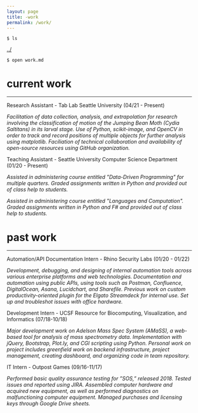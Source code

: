 ```yaml
---
layout: page
title: -work
permalink: /work/
---
```


```
$ ls
```
<a href="/">../</a>

```
$ open work.md
```

# current work

-----

Research Assistant - Tab Lab Seattle University (04/21 - Present)

_Facilitation of data collection, analysis, and extrapolation for research involving the classification of motion of the Jumping Bean Moth (Cydia Saltitans) in its larval stage. Use of Python, scikit-image, and OpenCV in order to track and record positions of multiple objects for further analysis using matplotlib. Faciliation of technical collaboration and availability of open-source resources using GitHub organization._

Teaching Assistant - Seattle University Computer Science Department (01/20 - Present)  

_Assisted in administering course entitled "Data-Driven Programming" for multiple quarters. Graded assignments written in Python and provided out of class help to students._ 

_Assisted in administering course entitled "Languages and Computation". Graded assignments written in Python and F# and provided out of class help to students._

# past work

-----

Automation/API Documentation Intern - Rhino Security Labs (01/20 - 01/22)  

_Development, debugging, and designing of internal automation tools across various enterprise platforms and web technologies. Documentation and automation using public APIs, using tools such as Postman, Confluence, DigitalOcean, Asana, Lucidchart, and Sharefile. Previous work on custom productivity-oriented plugin for the Elgato Streamdeck for internal use. Set up and troubleshot issues with office hardware._  

Development Intern - UCSF Resource for Biocomputing, Visualization, and Informatics (07/18-10/18)  

_Major development work on Adelson Mass Spec System (AMaSS), a web-based tool for analysis of mass spectrometry data.  Implementation with jQuery, Bootstrap, Plot.ly, and CGI scripting using Python.  Personal work on project includes greenfield work on backend infrastructure, project management, creating dashboard, and organizing code in team repository._  

IT Intern - Outpost Games (09/16-11/17)  

_Performed basic quality assurance testing for ”SOS,” released 2018. Tested issues and reported using JIRA. Assembled computer hardware and acquired new equipment, as well as performed diagnostics on malfunctioning computer equipment. Managed purchases and licensing keys through Google Drive sheets._  
